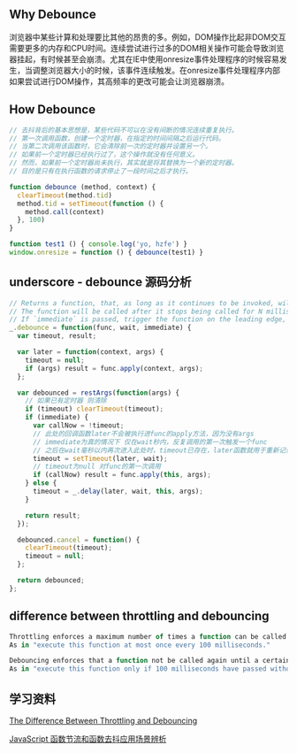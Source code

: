 ## Why Debounce
浏览器中某些计算和处理要比其他的昂贵的多。例如，DOM操作比起非DOM交互需要更多的内存和CPU时间。连续尝试进行过多的DOM相关操作可能会导致浏览器挂起，有时候甚至会崩溃。尤其在IE中使用onresize事件处理程序的时候容易发生，当调整浏览器大小的时候，该事件连续触发。在onresize事件处理程序内部如果尝试进行DOM操作，其高频率的更改可能会让浏览器崩溃。

## How Debounce
```javascript
// 去抖背后的基本思想是，某些代码不可以在没有间断的情况连续重复执行。
// 第一次调用函数，创建一个定时器，在指定的时间间隔之后运行代码。
// 当第二次调用该函数时，它会清除前一次的定时器并设置另一个。
// 如果前一个定时器已经执行过了，这个操作就没有任何意义。
// 然而，如果前一个定时器尚未执行，其实就是将其替换为一个新的定时器。
// 目的是只有在执行函数的请求停止了一段时间之后才执行。

function debounce (method, context) {
  clearTimeout(method.tid)
  method.tid = setTimeout(function () {
    method.call(context)
  }, 100)
}

function test1 () { console.log('yo, hzfe') }
window.onresize = function () { debounce(test1) }
```

## underscore - debounce 源码分析
```javascript
// Returns a function, that, as long as it continues to be invoked, will not be triggered.
// The function will be called after it stops being called for N milliseconds.
// If `immediate` is passed, trigger the function on the leading edge, instead of the trailing.
_.debounce = function(func, wait, immediate) {
  var timeout, result;

  var later = function(context, args) {
    timeout = null;
    if (args) result = func.apply(context, args);
  };

  var debounced = restArgs(function(args) {
    // 如果已有定时器 则清除
    if (timeout) clearTimeout(timeout);
    if (immediate) {
      var callNow = !timeout;
      // 此处的回调函数later不会被执行进func的apply方法，因为没有args
      // immediate为真的情况下 仅在wait秒内，反复调用的第一次触发一个func
      // 之后在wait毫秒以内再次进入此处时，timeout已存在，later函数就用于重新记录新的定时器
      timeout = setTimeout(later, wait);
      // timeout为null 对func的第一次调用
      if (callNow) result = func.apply(this, args);
    } else {
      timeout = _.delay(later, wait, this, args);
    }

    return result;
  });

  debounced.cancel = function() {
    clearTimeout(timeout);
    timeout = null;
  };

  return debounced;
};
```

## difference between throttling and debouncing
```javascript
Throttling enforces a maximum number of times a function can be called over time.
As in "execute this function at most once every 100 milliseconds."

Debouncing enforces that a function not be called again until a certain amount of time has passed without it being called.
As in "execute this function only if 100 milliseconds have passed without it being called."
```

## 学习资料
[The Difference Between Throttling and Debouncing](https://css-tricks.com/the-difference-between-throttling-and-debouncing/)

[JavaScript 函数节流和函数去抖应用场景辨析](https://github.com/hanzichi/underscore-analysis/issues/20)

